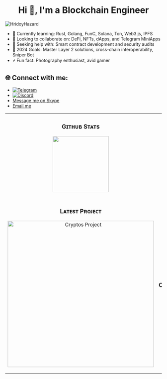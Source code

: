 <h1 align="center">Hi 👋, I'm a Blockchain Engineer</h1>

<p align="left"> <img src="https://komarev.com/ghpvc/?username=HridoyHazard" alt="HridoyHazard" /> </p>

- 🌱 Currently learning: Rust, Golang, FunC, Solana, Ton, Web3.js, IPFS
- 👯 Looking to collaborate on: DeFi, NFTs, dApps, and Telegram MiniApps
- 🤔 Seeking help with: Smart contract development and security audits
- 🥅 2024 Goals: Master Layer 2 solutions, cross-chain interoperability, Sniper Bot
- ⚡ Fun fact: Photography enthusiast, avid gamer
## 🌐 Connect with me:  
- [![Telegram](https://img.shields.io/badge/Telegram-0088cc?style=flat&logo=telegram&logoColor=white)](https://t.me/yourusername)
- [![Discord](https://img.shields.io/badge/Discord-7289DA?style=flat&logo=discord&logoColor=white)](https://discord.gg/yourinvitecode)
- [Message me on Skype](skype:yourusername?chat)
- [Email me](mailto:your.email@example.com)
<table width="100%">
  <tr>
    <td width="50%">
      <h3 align="center"><strong>Gɪᴛʜᴜʙ Sᴛᴀᴛs</strong></h3>
      <p align="center">
        <a href="https://github.com/BitFancy">
          <img height="180em" src="https://github-readme-stats-eight-theta.vercel.app/api?username=azizovrafael&show_icons=true&theme=algolia&include_all_commits=true&count_private=true"/>
        </a>
      </p>
    </td>
    <td width="50%">
      <h3 align="center"><strong>Sᴛʀᴇᴀᴋ Sᴛᴀᴛs</strong></h3>
      <p align="center">
        <a href="https://github.com/BitFancy">
          <img align="center" src="https://streak-stats.demolab.com?user=Kiran1689&theme=algolia" alt="Streak Stats" />
        </a>
      </p>
    </td>
  </tr>
  <tr>
    <td width="50%">
      <h3 align="center"><strong>Lᴀᴛᴇsᴛ Pʀᴏᴊᴇᴄᴛ</strong></h3>
      <p align="center">
        <a href="https://github.com/BitFancy/Solana-Lanchpad">
          <img align="center" width="470" src="https://github-readme-stats.vercel.app/api/pin/?username=BitFancy&repo=Solana-Lanchpad&theme=algolia&show_owner=true" alt="Cryptos Project" />
        </a>
      </p>
    </td>
    <td width="50%">
      <h3 align="center"><strong>Tᴏᴘ Cᴏɴᴛʀɪʙᴜᴛɪᴏɴs</strong></h3>
      <p align="center">
        <a href="https://github.com/BitFancy">
          <img align="center" src="https://github-contributor-stats.vercel.app/api?username=Kiran1689&limit=3&theme=algolia&show_owner=true&combine_all_yearly_contributions=true" alt="Top Repo" />
        </a>
      </p>
    </td>
  </tr>
</table>
